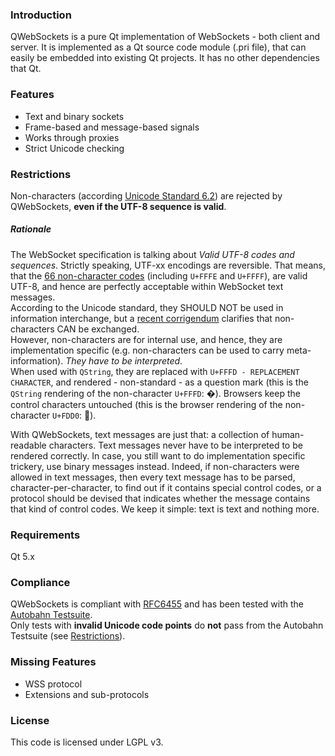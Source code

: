 ### Introduction
QWebSockets is a pure Qt implementation of WebSockets - both client and server.
It is implemented as a Qt source code module (.pri file), that can easily be embedded into existing Qt projects. It has no other dependencies that Qt.

### Features
* Text and binary sockets
* Frame-based and message-based signals
* Works through proxies
* Strict Unicode checking

### Restrictions
Non-characters (according [Unicode Standard 6.2](http://www.unicode.org/versions/Unicode6.2.0/)) are rejected by QWebSockets, **even if the UTF-8 sequence is valid**.  
##### Rationale
The WebSocket specification is talking about _Valid UTF-8 codes and sequences_. Strictly speaking, UTF-xx encodings are reversible. That means, that the [66 non-character codes](http://www.unicode.org/faq/private_use.html#noncharacters) (including `U+FFFE` and `U+FFFF`), are valid UTF-8, and hence are perfectly acceptable within WebSocket text messages.  
According to the Unicode standard, they SHOULD NOT be used in information interchange, but a [recent corrigendum](http://www.unicode.org/versions/corrigendum9.html) clarifies that non-characters CAN be exchanged.  
However, non-characters are for internal use, and hence, they are implementation specific (e.g. non-characters can be used to carry meta-information). _They have to be interpreted._  
When used with `QString`, they are replaced with `U+FFFD - REPLACEMENT CHARACTER`, and rendered - non-standard - as a question mark (this is the `QString` rendering of the non-character `U+FFFD`: &#xFFFD;). Browsers keep the control characters untouched (this is the browser rendering of the non-character `U+FDD0`: &#xFDD0;).  
  
With QWebSockets, text messages are just that: a collection of human-readable characters. Text messages never have to be interpreted to be rendered correctly. In case, you still want to do implementation specific trickery, use binary messages instead. Indeed, if non-characters were allowed in text messages, then every text message has to be parsed, character-per-character, to find out if it contains special control codes, or a protocol should be devised that indicates whether the message contains that kind of control codes. We keep it simple: text is text and nothing more.

### Requirements
Qt 5.x

### Compliance
QWebSockets is compliant with [RFC6455](http://datatracker.ietf.org/doc/rfc6455/?include_text=1) and has been tested with the [Autobahn Testsuite](http://autobahn.ws/testsuite).  
Only tests with **invalid Unicode code points** do **not** pass from the Autobahn Testsuite (see [Restrictions](#Restrictions)). 

### Missing Features
* WSS protocol
* Extensions and sub-protocols

### License
This code is licensed under LGPL v3.
